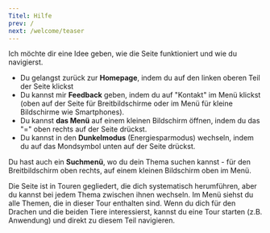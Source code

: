 ```yaml
---
Titel: Hilfe
prev: /
next: /welcome/teaser
---
```


Ich möchte dir eine Idee geben, wie die Seite funktioniert und wie du navigierst.
- Du gelangst zurück zur **Homepage**, indem du auf den linken oberen Teil der Seite klickst
- Du kannst mir **Feedback** geben, indem du auf "Kontakt" im Menü klickst (oben auf der Seite für Breitbildschirme oder im Menü für kleine Bildschirme wie Smartphones).
- Du kannst **das Menü** auf einem kleinen Bildschirm öffnen, indem du das "=" oben rechts auf der Seite drückst.
- Du kannst in den **Dunkelmodus** (Energiesparmodus) wechseln, indem du auf das Mondsymbol unten auf der Seite drückst.

Du hast auch ein **Suchmenü**, wo du dein Thema suchen kannst - für den Breitbildschirm oben rechts, auf einem kleinen Bildschirm oben im Menü.

Die Seite ist in Touren gegliedert, die dich systematisch herumführen, aber du kannst bei jedem Thema zwischen ihnen wechseln. Im Menü siehst du alle Themen, die in dieser Tour enthalten sind. Wenn du dich für den Drachen und die beiden Tiere interessierst, kannst du eine Tour starten (z.B. Anwendung) und direkt zu diesem Teil navigieren.
